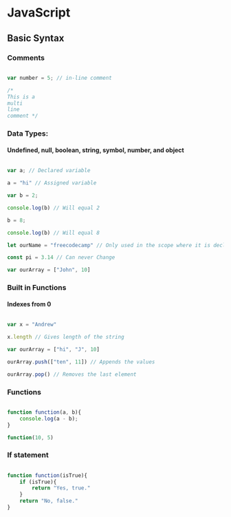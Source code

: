 # JavaScript

## Basic Syntax

### Comments

```javascript

var number = 5; // in-line comment

/*
This is a 
multi
line
comment */

```

### Data Types:

#### Undefined, null, boolean, string, symbol, number, and object

```javascript

var a; // Declared variable

a = "hi" // Assigned variable

var b = 2; 

console.log(b) // Will equal 2

b = 8; 

console.log(b) // Will equal 8

let ourName = "freecodecamp" // Only used in the scope where it is declared

const pi = 3.14 // Can never Change

var ourArray = ["John", 10]

```
### Built in Functions

#### Indexes from 0
```javascript

var x = "Andrew"

x.length // Gives length of the string

var ourArray = ["hi", "J", 10]

ourArray.push(["ten", 11]) // Appends the values

ourArray.pop() // Removes the last element
```
### Functions

```javascript

function function(a, b){
	console.log(a - b);
}

function(10, 5)
```

### If statement

```javascript

function function(isTrue){
	if (isTrue){
		return "Yes, true."
	}
	return "No, false."
}
```
